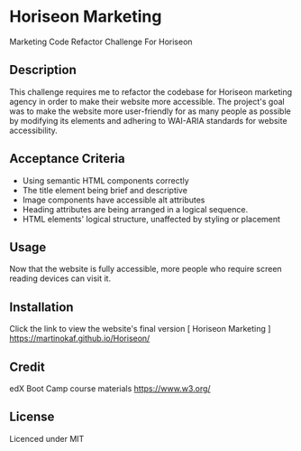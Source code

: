 # Horiseon Marketing
Marketing Code Refactor Challenge For Horiseon

## Description

This challenge requires me to refactor the codebase for Horiseon marketing agency in order to make their website more accessible. The project's goal was to make the website more user-friendly for as many people as possible by modifying its elements and adhering to WAI-ARIA standards for website accessibility.

## Acceptance Criteria

* Using semantic HTML components correctly
* The title element being brief and descriptive
* Image components have accessible alt attributes
* Heading attributes are being arranged in a logical sequence.
* HTML elements' logical structure, unaffected by styling or placement

## Usage

Now that the website is fully accessible, more people who require screen reading devices can visit it.

## Installation

Click the link to view the website's final version [ Horiseon Marketing ] https://martinokaf.github.io/Horiseon/

## Credit

edX Boot Camp course materials https://www.w3.org/


## License

Licenced under MIT
